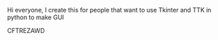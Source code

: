 Hi everyone, I create this for people that want to use Tkinter and TTK in python to make GUI


CFTREZAWD
